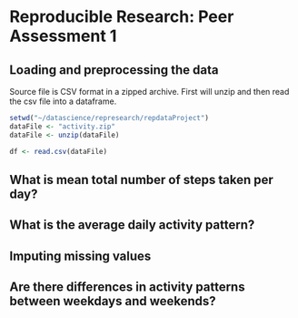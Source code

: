 # Reproducible Research: Peer Assessment 1


## Loading and preprocessing the data
Source file is CSV format in a zipped archive. First will unzip and then read the csv file into a dataframe.

```r
setwd("~/datascience/represearch/repdataProject")
dataFile <- "activity.zip"
dataFile <- unzip(dataFile)
```


```r
df <- read.csv(dataFile)
```

## What is mean total number of steps taken per day?



## What is the average daily activity pattern?



## Imputing missing values



## Are there differences in activity patterns between weekdays and weekends?
